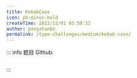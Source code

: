 ```yaml
---
title: KebabCase
icon: ph:minus-bold
createTime: 2022/12/01 03:50:33
author: pengzhanbo
permalink: /type-challenges/medium/kebab-case/
---
```


::: info 题目
Github: []()

```ts

```

:::
